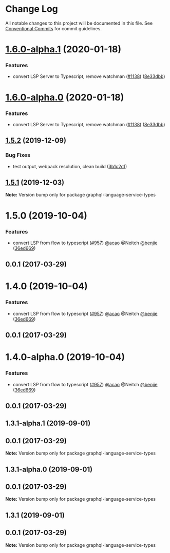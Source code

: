# Change Log

All notable changes to this project will be documented in this file.
See [Conventional Commits](https://conventionalcommits.org) for commit guidelines.

# [1.6.0-alpha.1](https://github.com/graphql/graphiql/compare/graphql-language-service-types@1.5.2...graphql-language-service-types@1.6.0-alpha.1) (2020-01-18)

### Features

- convert LSP Server to Typescript, remove watchman ([#1138](https://github.com/graphql/graphiql/issues/1138)) ([8e33dbb](https://github.com/graphql/graphiql/commit/8e33dbb))

# [1.6.0-alpha.0](https://github.com/graphql/graphiql/compare/graphql-language-service-types@1.5.2...graphql-language-service-types@1.6.0-alpha.0) (2020-01-18)

### Features

- convert LSP Server to Typescript, remove watchman ([#1138](https://github.com/graphql/graphiql/issues/1138)) ([8e33dbb](https://github.com/graphql/graphiql/commit/8e33dbb))

## [1.5.2](https://github.com/graphql/graphiql/compare/graphql-language-service-types@1.5.1...graphql-language-service-types@1.5.2) (2019-12-09)

### Bug Fixes

- test output, webpack resolution, clean build ([3b1c2c1](https://github.com/graphql/graphiql/commit/3b1c2c1))

## [1.5.1](https://github.com/graphql/graphiql/compare/graphql-language-service-types@1.5.0...graphql-language-service-types@1.5.1) (2019-12-03)

**Note:** Version bump only for package graphql-language-service-types

# 1.5.0 (2019-10-04)

### Features

- convert LSP from flow to typescript ([#957](https://github.com/graphql/graphiql/issues/957)) [@acao](https://github.com/acao) @Neitch [@benjie](https://github.com/benjie) ([36ed669](https://github.com/graphql/graphiql/commit/36ed669))

## 0.0.1 (2017-03-29)

# 1.4.0 (2019-10-04)

### Features

- convert LSP from flow to typescript ([#957](https://github.com/graphql/graphiql/issues/957)) [@acao](https://github.com/acao) @Neitch [@benjie](https://github.com/benjie) ([36ed669](https://github.com/graphql/graphiql/commit/36ed669))

## 0.0.1 (2017-03-29)

# 1.4.0-alpha.0 (2019-10-04)

### Features

- convert LSP from flow to typescript ([#957](https://github.com/graphql/graphiql/issues/957)) [@acao](https://github.com/acao) @Neitch [@benjie](https://github.com/benjie) ([36ed669](https://github.com/graphql/graphiql/commit/36ed669))

## 0.0.1 (2017-03-29)

## 1.3.1-alpha.1 (2019-09-01)

## 0.0.1 (2017-03-29)

**Note:** Version bump only for package graphql-language-service-types

## 1.3.1-alpha.0 (2019-09-01)

## 0.0.1 (2017-03-29)

**Note:** Version bump only for package graphql-language-service-types

## 1.3.1 (2019-09-01)

## 0.0.1 (2017-03-29)

**Note:** Version bump only for package graphql-language-service-types
